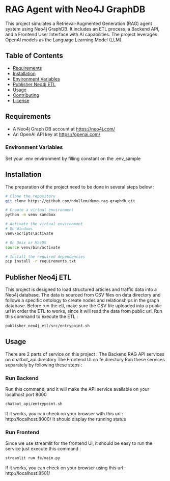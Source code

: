 # RAG Agent with Neo4J GraphDB

This project simulates a Retrieval-Augmented Generation (RAG) agent system using Neo4j GraphDB. It includes an ETL process, a Backend API, and a Frontend User Interface with AI capabilities. The project leverages OpenAI models as the Language Learning Model (LLM).

## Table of Contents
- [Requirements](#requirements)
- [Installation](#installation)
- [Environment Variables](#environment-variables)
- [Publisher Neo4j ETL](#publisher-neo4j-etl)
- [Usage](#usage)
- [Contributing](#contributing)
- [License](#license)

## Requirements

- A Neo4j Graph DB account at https://neo4j.com/
- An OpenAI API key at https://openai.com/


### Environment Variables
Set your .env environment by filling constant on the .env_sample


## Installation

The preparation of the project need to be done in several steps below :

```bash
# Clone the repository
git clone https://github.com/ndollem/demo-rag-graphdb.git

# Create a virtual environment
python -m venv sandbox

# Activate the virtual environment
# On Windows
venv\Scripts\activate

# On Unix or MacOS
source venv/bin/activate

# Install the required dependencies
pip install -r requirements.txt
```

## Publisher Neo4j ETL

This project is designed to load structured articles and traffic data into a Neo4j database. The data is sourced from CSV files on data directory and follows a specific ontology to create nodes and relationships in the graph database.
Before run the etl, make sure the CSV file uploaded into a public url in order the ETL to works, since it will read the data from public url.
Run this command to execute the ETL :
```bash
publisher_neo4j_etl/src/entrypoint.sh
```

## Usage

There are 2 parts of service on this project :
The Backend RAG API services on chatbot_api directory
The Frontend UI on fe directory
Run these services separately by following these steps :

### Run Backend

Run this command, and it will make the API service available on your localhost port 8000
```bash
chatbot_api/entrypoint.sh
```
If it works, you can check on your browser with this url : http://localhost:8000/
It should display the running status

### Run Frontend

Since we use streamlit for the frontend UI, it should be easy to run the service just execute this command :
```bash
streamlit run fe/main.py 
```
If it works, you can check on your browser using this url : http://localhost:8501/